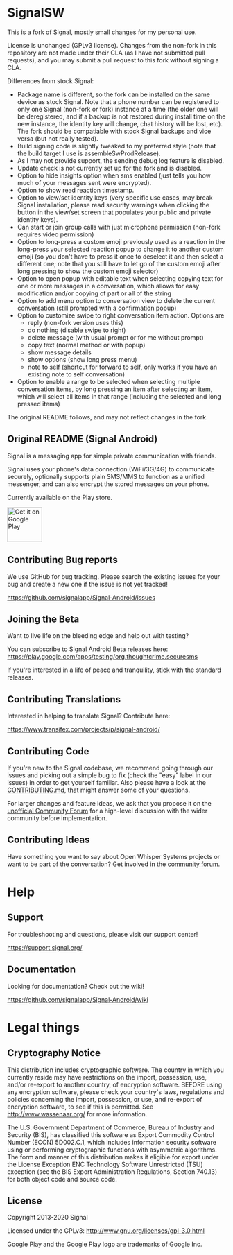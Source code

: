 # SignalSW

This is a fork of Signal, mostly small changes for my personal use.

License is unchanged (GPLv3 license). Changes from the non-fork in this repository are not made under their CLA (as I have not submitted pull requests), and you may submit a pull request to this fork without signing a CLA.

Differences from stock Signal:
* Package name is different, so the fork can be installed on the same device as stock Signal. Note that a phone number can be registered to only one Signal (non-fork or fork) instance at a time (the older one will be deregistered, and if a backup is not restored during install time on the new instance, the identity key will change, chat history will be lost, etc). The fork should be compatiable with stock Signal backups and vice versa (but not really tested).
* Build signing code is slightly tweaked to my preferred style (note that the build target I use is assembleSwProdRelease).
* As I may not provide support, the sending debug log feature is disabled.
* Update check is not currently set up for the fork and is disabled.
* Option to hide insights option when sms enabled (just tells you how much of your messages sent were encrypted).
* Option to show read reaction timestamp.
* Option to view/set identity keys (very specific use cases, may break Signal installation, please read security warnings when clicking the button in the view/set screen that populates your public and private identity keys).
* Can start or join group calls with just microphone permission (non-fork requires video permission)
* Option to long-press a custom emoji previously used as a reaction in the long-press your selected reaction popup to change it to another custom emoji (so you don't have to press it once to deselect it and then select a different one; note that you still have to let go of the custom emoji after long pressing to show the custom emoji selector)
* Option to open popup with editable text when selecting copying text for one or more messages in a conversation, which allows for easy modification and/or copying of part or all of the string
* Option to add menu option to conversation view to delete the current conversation (still prompted with a confirmation popup)
* Option to customize swipe to right conversation item action. Options are
    * reply (non-fork version uses this)
    * do nothing (disable swipe to right)
    * delete message (with usual prompt or for me without prompt)
    * copy text (normal method or with popup)
    * show message details
    * show options (show long press menu)
    * note to self (shortcut for forward to self, only works if you have an existing note to self conversation)
* Option to enable a range to be selected when selecting multiple conversation items, by long pressing an item after selecting an item, which will select all items in that range (including the selected and long pressed items)

The original README follows, and may not reflect changes in the fork.

## Original README (Signal Android)

Signal is a messaging app for simple private communication with friends.

Signal uses your phone's data connection (WiFi/3G/4G) to communicate securely, optionally supports plain SMS/MMS to function as a unified messenger, and can also encrypt the stored messages on your phone.

Currently available on the Play store.

<a href='https://play.google.com/store/apps/details?id=org.thoughtcrime.securesms&pcampaignid=MKT-Other-global-all-co-prtnr-py-PartBadge-Mar2515-1'><img alt='Get it on Google Play' src='https://play.google.com/intl/en_us/badges/images/generic/en_badge_web_generic.png' height='80px'/></a>

## Contributing Bug reports
We use GitHub for bug tracking. Please search the existing issues for your bug and create a new one if the issue is not yet tracked!

https://github.com/signalapp/Signal-Android/issues

## Joining the Beta
Want to live life on the bleeding edge and help out with testing?

You can subscribe to Signal Android Beta releases here:
https://play.google.com/apps/testing/org.thoughtcrime.securesms
 
If you're interested in a life of peace and tranquility, stick with the standard releases.

## Contributing Translations
Interested in helping to translate Signal? Contribute here:

https://www.transifex.com/projects/p/signal-android/

## Contributing Code

If you're new to the Signal codebase, we recommend going through our issues and picking out a simple bug to fix (check the "easy" label in our issues) in order to get yourself familiar. Also please have a look at the [CONTRIBUTING.md](https://github.com/signalapp/Signal-Android/blob/master/CONTRIBUTING.md), that might answer some of your questions.

For larger changes and feature ideas, we ask that you propose it on the [unofficial Community Forum](https://community.signalusers.org) for a high-level discussion with the wider community before implementation.

## Contributing Ideas
Have something you want to say about Open Whisper Systems projects or want to be part of the conversation? Get involved in the [community forum](https://community.signalusers.org).

Help
====
## Support
For troubleshooting and questions, please visit our support center!

https://support.signal.org/

## Documentation
Looking for documentation? Check out the wiki!

https://github.com/signalapp/Signal-Android/wiki

# Legal things
## Cryptography Notice

This distribution includes cryptographic software. The country in which you currently reside may have restrictions on the import, possession, use, and/or re-export to another country, of encryption software.
BEFORE using any encryption software, please check your country's laws, regulations and policies concerning the import, possession, or use, and re-export of encryption software, to see if this is permitted.
See <http://www.wassenaar.org/> for more information.

The U.S. Government Department of Commerce, Bureau of Industry and Security (BIS), has classified this software as Export Commodity Control Number (ECCN) 5D002.C.1, which includes information security software using or performing cryptographic functions with asymmetric algorithms.
The form and manner of this distribution makes it eligible for export under the License Exception ENC Technology Software Unrestricted (TSU) exception (see the BIS Export Administration Regulations, Section 740.13) for both object code and source code.

## License

Copyright 2013-2020 Signal

Licensed under the GPLv3: http://www.gnu.org/licenses/gpl-3.0.html

Google Play and the Google Play logo are trademarks of Google Inc.
